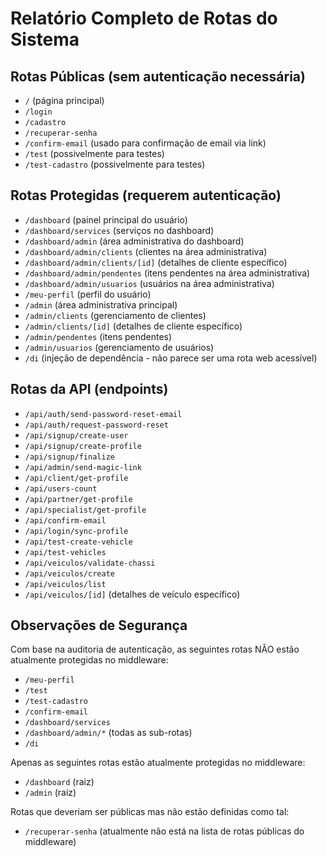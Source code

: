 # Relatório Completo de Rotas do Sistema

## Rotas Públicas (sem autenticação necessária)
- `/` (página principal)
- `/login`
- `/cadastro`
- `/recuperar-senha`
- `/confirm-email` (usado para confirmação de email via link)
- `/test` (possivelmente para testes)
- `/test-cadastro` (possivelmente para testes)

## Rotas Protegidas (requerem autenticação)
- `/dashboard` (painel principal do usuário)
- `/dashboard/services` (serviços no dashboard)
- `/dashboard/admin` (área administrativa do dashboard)
- `/dashboard/admin/clients` (clientes na área administrativa)
- `/dashboard/admin/clients/[id]` (detalhes de cliente específico)
- `/dashboard/admin/pendentes` (itens pendentes na área administrativa)
- `/dashboard/admin/usuarios` (usuários na área administrativa)
- `/meu-perfil` (perfil do usuário)
- `/admin` (área administrativa principal)
- `/admin/clients` (gerenciamento de clientes)
- `/admin/clients/[id]` (detalhes de cliente específico)
- `/admin/pendentes` (itens pendentes)
- `/admin/usuarios` (gerenciamento de usuários)
- `/di` (injeção de dependência - não parece ser uma rota web acessível)

## Rotas da API (endpoints)
- `/api/auth/send-password-reset-email`
- `/api/auth/request-password-reset`
- `/api/signup/create-user`
- `/api/signup/create-profile`
- `/api/signup/finalize`
- `/api/admin/send-magic-link`
- `/api/client/get-profile`
- `/api/users-count`
- `/api/partner/get-profile`
- `/api/specialist/get-profile`
- `/api/confirm-email`
- `/api/login/sync-profile`
- `/api/test-create-vehicle`
- `/api/test-vehicles`
- `/api/veiculos/validate-chassi`
- `/api/veiculos/create`
- `/api/veiculos/list`
- `/api/veiculos/[id]` (detalhes de veículo específico)

## Observações de Segurança

Com base na auditoria de autenticação, as seguintes rotas NÃO estão atualmente protegidas no middleware:
- `/meu-perfil`
- `/test`
- `/test-cadastro`
- `/confirm-email`
- `/dashboard/services`
- `/dashboard/admin/*` (todas as sub-rotas)
- `/di`

Apenas as seguintes rotas estão atualmente protegidas no middleware:
- `/dashboard` (raiz)
- `/admin` (raiz)

Rotas que deveriam ser públicas mas não estão definidas como tal:
- `/recuperar-senha` (atualmente não está na lista de rotas públicas do middleware)